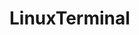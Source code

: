 # LinuxTerminal
<!--
LinuxTerminal/
├── src/
│   ├── main/
│   │   └── java/
│   │       └── com/
│   │           └── mycompany/
│   │               └── myapp/
│   │                   ├── FileExplorer.java
│   │                   └── ...
│   ├── test/
│   │   └── java/
│   │       └── com/
│   │           └── mycompany/
│   │               └── myapp/
│   │                   ├── FileExplorerTest.java
│   │                   └── ...
├── .gitignore
└── README.md
-->